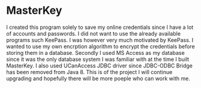 # MasterKey
I created this program solely to save my online credentials since I have a lot of accounts and passwords. I did not want to use the already available programs such KeePass. I was however very much motivated by KeePass. I wanted to use my own encrption algorithm to encrypt the credentials before storing them in a database. Secondly I used MS Access as my database since it was the only database system I was familiar with at the time I built MasterKey. I also used UCanAccess JDBC driver since JDBC-ODBC Bridge has been removed from Java 8.
This is of the project I will continue upgrading and hopefully there will be more poeple who can work with me.
